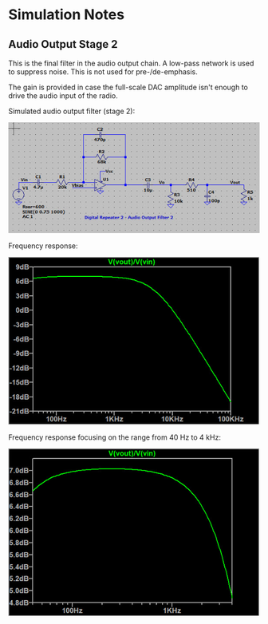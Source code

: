 Simulation Notes
================

## Audio Output Stage 2

This is the final filter in the audio output chain. A low-pass network is used to suppress noise. This is not used for pre-/de-emphasis.

The gain is provided in case the full-scale DAC amplitude isn't enough to drive the audio input of the radio.  

Simulated audio output filter (stage 2):

![System Picture](docs/sch-out2.jpg)

Frequency response:

![System Picture](docs/ac-out2.jpg)

Frequency response focusing on the range from 40 Hz to 4 kHz:

![System Picture](docs/ac-out2-b.jpg)
